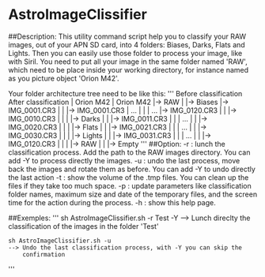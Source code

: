 # AstroImageClissifier
##Description:
    This utility command script help you to classify your RAW images, out
    of your APN SD card, into 4 folders: Biases, Darks, Flats and Lights.
    Then you can easily use those folder to process your image, like with
    Siril.
    You need to put all your image in the same folder named 'RAW', which
    need to be place inside your working directory, for instance named as
    you picture object 'Orion M42'.
 
Your folder architecture tree need to be like this:
''' 
    Before classification        After classification
                  |
  Orion M42              |         Orion M42
     |-> RAW              |        |-> Biases
      |-> IMG_0001.CR3      |        |    |-> IMG_0001.CR3
      | ...              |        |    | ...
      |-> IMG_0120.CR3      |        |    |-> IMG_0010.CR3
                  |        |
                  |        |-> Darks
                  |        |    |-> IMG_0011.CR3
                  |        |    | ...
                  |        |    |-> IMG_0020.CR3
                  |        |
                  |        |-> Flats
                  |        |    |-> IMG_0021.CR3
                  |        |    | ...
                  |        |    |-> IMG_0030.CR3
                  |        |
                  |        |-> Lights
                  |        |    |-> IMG_0031.CR3
                  |        |    | ...
                  |        |    |-> IMG_0120.CR3
                  |        |
                  |        |-> RAW
                  |        |    |-> Empty
 '''
##Option:
    -r : lunch the classification process. Add the path to the RAW images
    directory. You can add -Y to process directly the images.
    -u : undo the last process, move back the images and rotate them as 
    before. You can add -Y to undo directly the last action
    -t : show the volume of the .tmp files. You can clean up the
    files if they take too much space.
    -p : update parameters like classification folder names, maximum size
    and date of the temporary files, and the screen time for the action
    during the process.
    -h : show this help page.
 
##Exemples:
'''
    sh AstroImageClissifier.sh -r Test -Y
    --> Lunch direclty the classification of the images in the folder \'Test\'
 
    sh AstroImageClissifier.sh -u
    --> Undo the last classification process, with -Y you can skip the
        confirmation
'''
